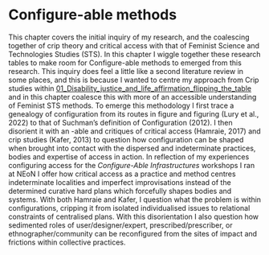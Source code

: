 # Configure-able methods

This chapter covers the initial inquiry of my research, and the coalescing together of crip theory and critical access with that of Feminist Science and Technologies Studies (STS). In this chapter I wiggle together these research tables to make room for Configure-able methods to emerged from this research. This inquiry does feel a little like a second literature review in some places, and this is because I wanted to centre my approach from Crip studies within [01_Disability_justice_and_life_affirmation_flipping_the_table](../../01_Disability_justice_and_life_affirmation_flipping_the_table/01_Disability_justice_and_life_affirmation_flipping_the_table.md) and in this chapter coalesce this with more of an accessible understanding of Feminist STS methods. To emerge this methodology I first trace a genealogy of configuration from its routes in figure and figuring (Lury et al., 2022) to that of Suchman’s definition of Configuration (2012). I then disorient it with an -able and critiques of critical access (Hamraie, 2017) and crip studies (Kafer, 2013) to question how configuration can be shaped when brought into contact with the dispersed and indeterminate practices, bodies and expertise of access in action. In reflection of my experiences configuring access for the _Configure-Able Infrastructures_ workshops I ran at NEoN I offer how critical access as a practice and method centres indeterminate localities and imperfect improvisations instead of the determined curative hard plans which forcefully shapes bodies and systems. With both Hamraie and Kafer, I question what the problem is within configurations, cripping it from isolated individualised issues to relational constraints of centralised plans. With this disorientation I also question how sedimented roles of user/designer/expert, prescribed/prescriber, or ethnographer/community can be reconfigured from the sites of impact and frictions within collective practices.  

